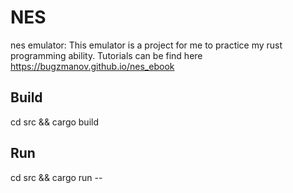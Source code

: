 # NES
nes emulator:
This emulator is a project for me to practice my rust programming ability.
Tutorials can be find here https://bugzmanov.github.io/nes_ebook

## Build
cd src && cargo build

## Run
cd src && cargo run -- <game name>
